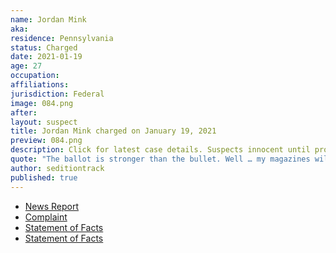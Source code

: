 ```yaml
---
name: Jordan Mink
aka:
residence: Pennsylvania
status: Charged
date: 2021-01-19
age: 27
occupation:
affiliations:
jurisdiction: Federal
image: 084.png
after:
layout: suspect
title: Jordan Mink charged on January 19, 2021
preview: 084.png
description: Click for latest case details. Suspects innocent until proven guilty.
quote: "The ballot is stronger than the bullet. Well … my magazines will be fully loaded just in case it’s not."
author: seditiontrack
published: true
---
```


- [News Report](https://triblive.com/local/feds-oakdale-man-stormed-capitol-with-baseball-bat-stole-chair/)
- [Complaint](https://www.justice.gov/opa/page/file/1357221/download)
- [Statement of Facts](https://www.justice.gov/opa/page/file/1357221/download)
- [Statement of Facts](https://www.justice.gov/opa/page/file/1357221/download)